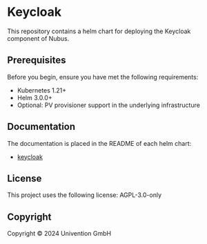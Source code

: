 <!--
SPDX-FileCopyrightText: 2024 Univention GmbH
SPDX-License-Identifier: AGPL-3.0-only
-->
# Keycloak

This repository contains a helm chart for deploying the Keycloak component of Nubus.

## Prerequisites

Before you begin, ensure you have met the following requirements:

- Kubernetes 1.21+
- Helm 3.0.0+
- Optional: PV provisioner support in the underlying infrastructure

## Documentation

The documentation is placed in the README of each helm chart:

- [keycloak](helm/keycloak)

## License

This project uses the following license: AGPL-3.0-only

## Copyright

Copyright © 2024 Univention GmbH

